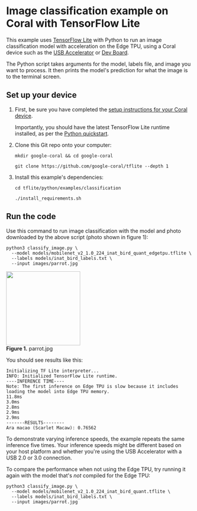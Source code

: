 # Image classification example on Coral with TensorFlow Lite

This example uses [TensorFlow Lite](https://tensorflow.org/lite) with Python
to run an image classification model with acceleration on the Edge TPU, using a
Coral device such as the
[USB Accelerator](https://coral.withgoogle.com/products/accelerator) or
[Dev Board](https://coral.withgoogle.com/products/dev-board).

The Python script takes arguments for the model, labels file, and image
you want to process. It then prints the model's prediction for what the
image is to the terminal screen.

## Set up your device

1.  First, be sure you have completed the [setup instructions for your Coral
    device](https://coral.withgoogle.com/docs/accelerator/get-started/).

    Importantly, you should have the latest TensorFlow Lite runtime installed,
    as per the [Python quickstart](
    https://www.tensorflow.org/lite/guide/python).

2.  Clone this Git repo onto your computer:

    ```
    mkdir google-coral && cd google-coral

    git clone https://github.com/google-coral/tflite --depth 1
    ```

3.  Install this example's dependencies:

    ```
    cd tflite/python/examples/classification

    ./install_requirements.sh
    ```

## Run the code

Use this command to run image classification with the model and photo
downloaded by the above script (photo shown in figure 1):

```
python3 classify_image.py \
  --model models/mobilenet_v2_1.0_224_inat_bird_quant_edgetpu.tflite \
  --labels models/inat_bird_labels.txt \
  --input images/parrot.jpg
```

<img width="200"
     src="https://github.com/google-coral/edgetpu/raw/master/test_data/parrot.jpg" />
<br><b>Figure 1.</b> parrot.jpg

You should see results like this:

```.language-bash
Initializing TF Lite interpreter...
INFO: Initialized TensorFlow Lite runtime.
----INFERENCE TIME----
Note: The first inference on Edge TPU is slow because it includes loading the model into Edge TPU memory.
11.8ms
3.0ms
2.8ms
2.9ms
2.9ms
-------RESULTS--------
Ara macao (Scarlet Macaw): 0.76562
```

To demonstrate varying inference speeds, the example repeats the same inference
five times. Your inference speeds might be different based on your host platform
and whether you're using the USB Accelerator with a USB 2.0 or 3.0 connection.

To compare the performance when not using the Edge TPU, try
running it again with the model that's *not* compiled for the Edge TPU:

```
python3 classify_image.py \
  --model models/mobilenet_v2_1.0_224_inat_bird_quant.tflite \
  --labels models/inat_bird_labels.txt \
  --input images/parrot.jpg
```
